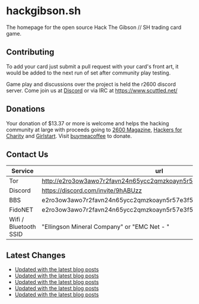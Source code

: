 # hackgibson.sh
The homepage for the open source Hack The Gibson // SH trading card game.


## Contributing

To add your card just submit a pull request with your card's front art, it would be added to the next run of set after community play testing.

Game play and discussions over the project is held the r2600 discord server. Come join us at [Discord](https://discord.com/invite/9hABUzz) or via IRC at https://www.scuttled.net/


## Donations

Your donation of $13.37 or more is welcome and helps the hacking community at large with proceeds going to [2600 Magazine](https://2600.com/), [Hackers for Charity](https://hackersforcharity.org) and [Girlstart](https://girlstart.org).  Visit [buymeacoffee](https://www.buymeacoffee.com/hackgibson.sh) to donate.


## Contact Us

Service | url
-|-
Tor | http://e2ro3ow3awo7r2favn24n65ycc2qmzkoayn5r57e3f56nvjwdcgg32ad.onion
Discord | https://discord.com/invite/9hABUzz
BBS | e2ro3ow3awo7r2favn24n65ycc2qmzkoayn5r57e3f56nvjwdcgg32ad.onion:23
FidoNET | e2ro3ow3awo7r2favn24n65ycc2qmzkoayn5r57e3f56nvjwdcgg32ad.onion:24554
Wifi / Bluetooth SSID | "Ellingson Mineral Company" or "EMC Net - <fidonet address>"

## Latest Changes
<!-- BLOG-POST-LIST:START -->
- [Updated with the latest blog posts](https://github.com/DFW2600/hackgibson.sh/commit/0ffa91fc4385d13dfa5b5a4a051391297c4e01e3)
- [Updated with the latest blog posts](https://github.com/DFW2600/hackgibson.sh/commit/2e727267b9c0fdc709498bdf868a96cd47bed7ba)
- [Updated with the latest blog posts](https://github.com/DFW2600/hackgibson.sh/commit/556add111b4af6a5d09f6163250cfe5ef75b1788)
- [Updated with the latest blog posts](https://github.com/DFW2600/hackgibson.sh/commit/2bcb4cfb8961096ecc59a8c2d6ce842bf4dfe78b)
- [Updated with the latest blog posts](https://github.com/DFW2600/hackgibson.sh/commit/e3147cad14aadb4d4179d2e0b33ab00addd5a784)
<!-- BLOG-POST-LIST:END -->
